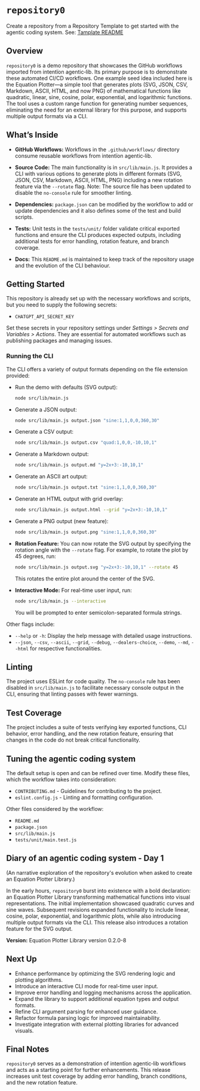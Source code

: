 # `repository0`

Create a repository from a Repository Template to get started with the agentic coding system. See: [Tamplate README](TEMPLATE-README.md)

## Overview
`repository0` is a demo repository that showcases the GitHub workflows imported from intentïon agentic‑lib. Its primary purpose is to demonstrate these automated CI/CD workflows. One example seed idea included here is the Equation Plotter—a simple tool that generates plots (SVG, JSON, CSV, Markdown, ASCII, HTML, and now PNG) of mathematical functions like quadratic, linear, sine, cosine, polar, exponential, and logarithmic functions. The tool uses a custom range function for generating number sequences, eliminating the need for an external library for this purpose, and supports multiple output formats via a CLI.

## What’s Inside

- **GitHub Workflows:**
  Workflows in the `.github/workflows/` directory consume reusable workflows from intentïon agentic‑lib.

- **Source Code:**
  The main functionality is in `src/lib/main.js`. It provides a CLI with various options to generate plots in different formats (SVG, JSON, CSV, Markdown, ASCII, HTML, PNG) including a new rotation feature via the `--rotate` flag. Note: The source file has been updated to disable the `no-console` rule for smoother linting.

- **Dependencies:**
  `package.json` can be modified by the workflow to add or update dependencies and it also defines some of the test and build scripts.

- **Tests:**
  Unit tests in the `tests/unit/` folder validate critical exported functions and ensure the CLI produces expected outputs, including additional tests for error handling, rotation feature, and branch coverage.

- **Docs:**
  This `README.md` is maintained to keep track of the repository usage and the evolution of the CLI behaviour.

## Getting Started

This repository is already set up with the necessary workflows and scripts, but you need to supply the following secrets:
- `CHATGPT_API_SECRET_KEY`

Set these secrets in your repository settings under *Settings > Secrets and Variables > Actions*. They are essential for automated workflows such as publishing packages and managing issues.

### Running the CLI

The CLI offers a variety of output formats depending on the file extension provided:

- Run the demo with defaults (SVG output):
  ```bash
  node src/lib/main.js
  ```

- Generate a JSON output:
  ```bash
  node src/lib/main.js output.json "sine:1,1,0,0,360,30"
  ```

- Generate a CSV output:
  ```bash
  node src/lib/main.js output.csv "quad:1,0,0,-10,10,1"
  ```

- Generate a Markdown output:
  ```bash
  node src/lib/main.js output.md "y=2x+3:-10,10,1"
  ```

- Generate an ASCII art output:
  ```bash
  node src/lib/main.js output.txt "sine:1,1,0,0,360,30"
  ```

- Generate an HTML output with grid overlay:
  ```bash
  node src/lib/main.js output.html --grid "y=2x+3:-10,10,1"
  ```

- Generate a PNG output (new feature):
  ```bash
  node src/lib/main.js output.png "sine:1,1,0,0,360,30"
  ```

- **Rotation Feature:**
  You can now rotate the SVG output by specifying the rotation angle with the `--rotate` flag. For example, to rotate the plot by 45 degrees, run:
  ```bash
  node src/lib/main.js output.svg "y=2x+3:-10,10,1" --rotate 45
  ```
  This rotates the entire plot around the center of the SVG.

- **Interactive Mode:**
  For real-time user input, run:
  ```bash
  node src/lib/main.js --interactive
  ```
  You will be prompted to enter semicolon-separated formula strings.

Other flags include:

- `--help` or `-h`: Display the help message with detailed usage instructions.
- `--json`, `--csv`, `--ascii`, `--grid`, `--debug`, `--dealers-choice`, `--demo`, `--md`, `--html` for respective functionalities.

## Linting
The project uses ESLint for code quality. The `no-console` rule has been disabled in `src/lib/main.js` to facilitate necessary console output in the CLI, ensuring that linting passes with fewer warnings.

## Test Coverage
The project includes a suite of tests verifying key exported functions, CLI behavior, error handling, and the new rotation feature, ensuring that changes in the code do not break critical functionality.

## Tuning the agentic coding system

The default setup is open and can be refined over time. Modify these files, which the workflow takes into consideration:
- `CONTRIBUTING.md` - Guidelines for contributing to the project.
- `eslint.config.js` - Linting and formatting configuration.

Other files considered by the workflow:
- `README.md`
- `package.json`
- `src/lib/main.js`
- `tests/unit/main.test.js`

## Diary of an agentic coding system - Day 1
(An narrative exploration of the repository's evolution when asked to create an Equation Plotter Library.)

In the early hours, `repository0` burst into existence with a bold declaration: an Equation Plotter Library transforming mathematical functions into visual representations. The initial implementation showcased quadratic curves and sine waves. Subsequent revisions expanded functionality to include linear, cosine, polar, exponential, and logarithmic plots, while also introducing multiple output formats via the CLI. This release also introduces a rotation feature for the SVG output.

**Version:** Equation Plotter Library version 0.2.0-8

## Next Up
- Enhance performance by optimizing the SVG rendering logic and plotting algorithms.
- Introduce an interactive CLI mode for real-time user input.
- Improve error handling and logging mechanisms across the application.
- Expand the library to support additional equation types and output formats.
- Refine CLI argument parsing for enhanced user guidance.
- Refactor formula parsing logic for improved maintainability.
- Investigate integration with external plotting libraries for advanced visuals.

## Final Notes
`repository0` serves as a demonstration of intentïon agentic‑lib workflows and acts as a starting point for further enhancements. This release increases unit test coverage by adding error handling, branch conditions, and the new rotation feature.

